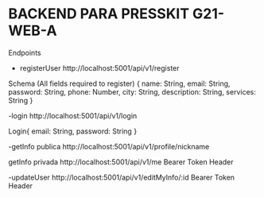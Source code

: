 # BACKEND PARA PRESSKIT G21-WEB-A

Endpoints

- registerUser
http://localhost:5001/api/v1/register

Schema (All fields required to register) {
name: String,
email: String,
password: String,
phone: Number,
city: String,
description: String,
services: String
}


-login
http://localhost:5001/api/v1/login

Login{
email: String,
password: String
}

-getInfo publica
http://localhost:5001/api/v1/profile/nickname


getInfo privada
http://localhost:5001/api/v1/me
Bearer Token Header


-updateUser
http://localhost:5001/api/v1/editMyInfo/:id
Bearer Token Header
